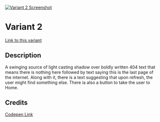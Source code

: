 [![Variant 2 Screenshot](https://last.yush.dev/variant2/assets/og.png)](https://last.yush.dev/variant2)

# Variant 2

[Link to this variant](https://last.yush.dev/variant2)

## Description

A swinging source of light casting shadow over boldly written 404 text that means there is nothing here followed by text saying this is the last page of the internet. Along with it, there is a text suggesting that upon refresh, the user might find something else. There ia also a button to take the user to Home.

## Credits

[Codepen Link](https://codepen.io/jh3y/pen/MWbvzKb)
